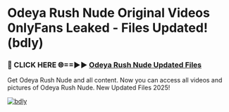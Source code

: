 # Odeya Rush Nude Original Videos 0nlyFans Leaked - Files Updated! (bdly)

<h3>🔴 CLICK HERE 🌐==►► <a href="https://tinyurl.com/52m3yx9h" rel="nofollow">Odeya Rush Nude Updated Files</a></h3>

Get Odeya Rush Nude and all content. Now you can access all videos and pictures of Odeya Rush Nude. New Updated Files 2025!

[![bdly](https://i.imgur.com/TnHtlc8.gif)](https://tinyurl.com/52m3yx9h)

